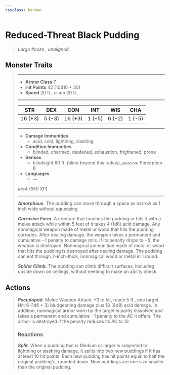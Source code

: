 ```yaml
---
cssclass: kanban
---
```


# Reduced-Threat Black Pudding
>*Large #ooze , unaligned*
## Monster Traits
>___
>- **Armor Class** 7
>- **Hit Points** 42 (10d10 + 30)
>- **Speed** 20 ft., climb 20 ft.
>___
>|STR|DEX|CON|INT|WIS|CHA|
>|:---:|:---:|:---:|:---:|:---:|:---:|
>|16 (+3)|5 (-3)|16 (+3)|1 (-5)|6 (-2)|1 (-5)|
>___
>- **Damage Immunities**
>	 - acid, cold, lightning, slashing
>- **Condition Immunities**
>	 - blinded, charmed, deafened, exhaustion, frightened, prone
>- **Senses**
>	 - blindsight 60 ft. (blind beyond this radius), passive Perception 8
>- **Languages**
>	 - —
>
> #cr4 (550 XP)
>___
>***Amorphous.*** The pudding can move through a space as narrow as 1 inch wide without squeezing.  
>
>***Corrosive Form.*** A creature that touches the pudding or hits it with a melee attack while within 5 feet of it takes 4 (1d8) acid damage. Any nonmagical weapon made of metal or wood that hits the pudding corrodes. After dealing damage, the weapon takes a permanent and cumulative −1 penalty to damage rolls. If its penalty drops to −5, the weapon is destroyed. Nonmagical ammunition made of metal or wood that hits the pudding is destroyed after dealing damage. The pudding can eat through 2-inch-thick, nonmagical wood or metal in 1 round.  
>
>***Spider Climb.*** The pudding can climb difficult surfaces, including upside down on ceilings, without needing to make an ability check.  
>
## Actions
>***Pseudopod.*** Melee Weapon Attack: +3 to hit, reach 5 ft., one target. Hit: 6 (1d6 + 3) bludgeoning damage plus 18 (4d8) acid damage. In addition, nonmagical armor worn by the target is partly dissolved and takes a permanent and cumulative −1 penalty to the AC it offers. The armor is destroyed if the penalty reduces its AC to 10.  
>
>### Reactions
>***Split.*** When a pudding that is Medium or larger is subjected to lightning or slashing damage, it splits into two new puddings if it has at least 10 hit points. Each new pudding has hit points equal to half the original pudding's, rounded down. New puddings are one size smaller than the original pudding.